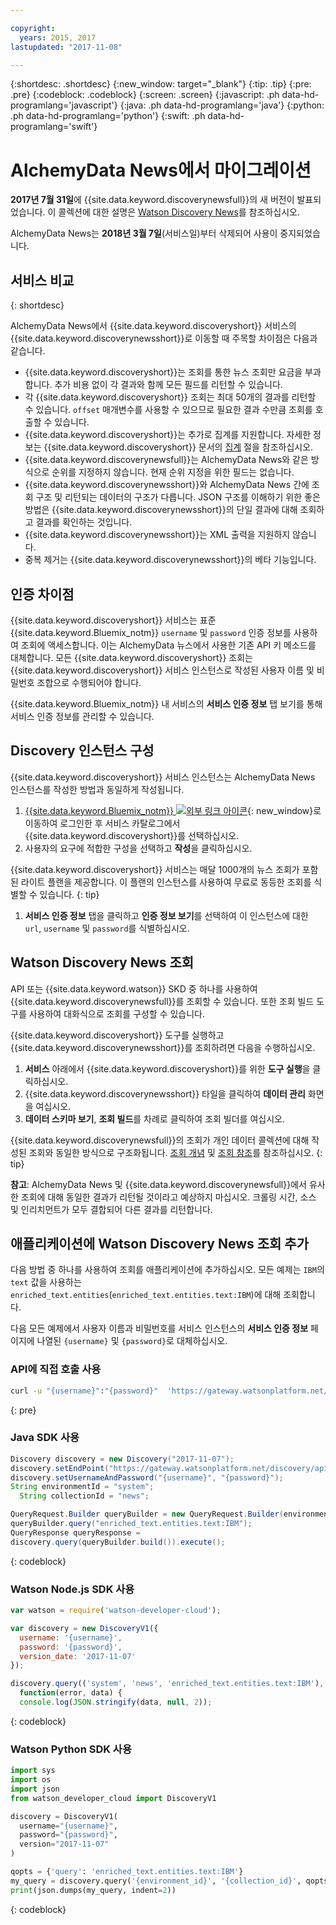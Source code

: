 ```yaml
---

copyright:
  years: 2015, 2017
lastupdated: "2017-11-08"

---
```


{:shortdesc: .shortdesc}
{:new_window: target="_blank"}
{:tip: .tip}
{:pre: .pre}
{:codeblock: .codeblock}
{:screen: .screen}
{:javascript: .ph data-hd-programlang='javascript'}
{:java: .ph data-hd-programlang='java'}
{:python: .ph data-hd-programlang='python'}
{:swift: .ph data-hd-programlang='swift'}

# AlchemyData News에서 마이그레이션

**2017년 7월 31일**에 {{site.data.keyword.discoverynewsfull}}의 새 버전이 발표되었습니다. 이 콜렉션에 대한 설명은 [Watson Discovery News](/docs/services/discovery/watson-discovery-news.html)를 참조하십시오.

AlchemyData News는 **2018년 3월 7일**(서비스일)부터 삭제되어 사용이 중지되었습니다.

## 서비스 비교
{: shortdesc}

AlchemyData News에서 {{site.data.keyword.discoveryshort}} 서비스의 {{site.data.keyword.discoverynewsshort}}로 이동할 때 주목할 차이점은 다음과 같습니다.

- {{site.data.keyword.discoveryshort}}는 조회를 통한 뉴스 조회만 요금을 부과합니다. 추가 비용 없이 각 결과와 함께 모든 필드를 리턴할 수 있습니다.
- 각 {{site.data.keyword.discoveryshort}} 조회는 최대 50개의 결과를 리턴할 수 있습니다. `offset` 매개변수를 사용할 수 있으므로 필요한 결과 수만큼 조회를 호출할 수 있습니다.
- {{site.data.keyword.discoveryshort}}는 추가로 집계를 지원합니다. 자세한 정보는 {{site.data.keyword.discoveryshort}} 문서의 [집계](/docs/services/discovery/query-reference.html#aggregations) 절을 참조하십시오.
- {{site.data.keyword.discoverynewsfull}}는 AlchemyData News와 같은 방식으로 순위를 지정하지 않습니다. 현재 순위 지정을 위한 필드는 없습니다.
- {{site.data.keyword.discoverynewsshort}}와 AlchemyData News 간에 조회 구조 및 리턴되는 데이터의 구조가 다릅니다. JSON 구조를 이해하기 위한 좋은 방법은 {{site.data.keyword.discoverynewsshort}}의 단일 결과에 대해 조회하고 결과를 확인하는 것입니다.
- {{site.data.keyword.discoverynewsshort}}는 XML 출력을 지원하지 않습니다.
- 중복 제거는 {{site.data.keyword.discoverynewsshort}}의 베타 기능입니다.

## 인증 차이점

{{site.data.keyword.discoveryshort}} 서비스는 표준 {{site.data.keyword.Bluemix_notm}} `username` 및 `password` 인증 정보를 사용하여 조회에 액세스합니다. 이는 AlchemyData 뉴스에서 사용한 기존 API 키 메소드를 대체합니다. 모든 {{site.data.keyword.discoveryshort}} 조회는 {{site.data.keyword.discoveryshort}} 서비스 인스턴스로 작성된 사용자 이름 및 비밀번호 조합으로 수행되어야 합니다.

{{site.data.keyword.Bluemix_notm}} 내 서비스의 **서비스 인증 정보** 탭 보기를 통해 서비스 인증 정보를 관리할 수 있습니다.

## Discovery 인스턴스 구성

{{site.data.keyword.discoveryshort}} 서비스 인스턴스는 AlchemyData News 인스턴스를 작성한 방법과 동일하게 작성됩니다.

1. [{{site.data.keyword.Bluemix_notm}} ![외부 링크 아이콘](../../icons/launch-glyph.svg "외부 링크 아이콘")](https://console.ng.bluemix.net/catalog/services/discovery/){: new_window}로 이동하여 로그인한 후 서비스 카탈로그에서 {{site.data.keyword.discoveryshort}}를 선택하십시오.
1. 사용자의 요구에 적합한 구성을 선택하고 **작성**을 클릭하십시오.

  {{site.data.keyword.discoveryshort}} 서비스는 매달 1000개의 뉴스 조회가 포함된 라이트 플랜을 제공합니다. 이 플랜의 인스턴스를 사용하여 무료로 동등한 조회를 식별할 수 있습니다.
  {: tip}

1. **서비스 인증 정보** 탭을 클릭하고 **인증 정보 보기**를 선택하여 이 인스턴스에 대한 `url`, `username` 및 `password`를 식별하십시오.

## Watson Discovery News 조회

API 또는 {{site.data.keyword.watson}} SKD 중 하나를 사용하여 {{site.data.keyword.discoverynewsfull}}를 조회할 수 있습니다. 또한 조회 빌드 도구를 사용하여 대화식으로 조회를 구성할 수 있습니다.

{{site.data.keyword.discoveryshort}} 도구를 실행하고 {{site.data.keyword.discoverynewsshort}}를 조회하려면 다음을 수행하십시오.

1. **서비스** 아래에서 {{site.data.keyword.discoveryshort}}를 위한 **도구 실행**을 클릭하십시오.
1. {{site.data.keyword.discoverynewsshort}} 타일을 클릭하여 **데이터 관리** 화면을 여십시오.
1. **데이터 스키마 보기**, **조회 빌드**를 차례로 클릭하여 조회 빌더를 여십시오.

  {{site.data.keyword.discoverynewsfull}}의 조회가 개인 데이터 콜렉션에 대해 작성된 조회와 동일한 방식으로 구조화됩니다. [조회 개념](/docs/services/discovery/using.html) 및 [조회 참조](/docs/services/discovery/query-reference.html)를 참조하십시오.
  {: tip}

**참고**: AlchemyData News 및 {{site.data.keyword.discoverynewsfull}}에서 유사한 조회에 대해 동일한 결과가 리턴될 것이라고 예상하지 마십시오. 크롤링 시간, 소스 및 인리치먼트가 모두 결합되어 다른 결과를 리턴합니다.

## 애플리케이션에 Watson Discovery News 조회 추가

다음 방법 중 하나를 사용하여 조회를 애플리케이션에 추가하십시오. 모든 예제는 `IBM`의 `text` 값을 사용하는 `enriched_text.entities`(`enriched_text.entities.text:IBM`)에 대해 조회합니다.

다음 모든 예제에서 사용자 이름과 비밀번호를 서비스 인스턴스의 **서비스 인증 정보** 페이지에 나열된 `{username}` 및 `{password}`로 대체하십시오.

### API에 직접 호출 사용

```bash
curl -u "{username}":"{password}"  'https://gateway.watsonplatform.net/discovery/api/v1/environments/system/collections/news/query?version=2017-11-07&query=enriched_text.entities.text:IBM'
```
{: pre}

### Java SDK 사용

```java
Discovery discovery = new Discovery("2017-11-07");
discovery.setEndPoint("https://gateway.watsonplatform.net/discovery/api/v1");
discovery.setUsernameAndPassword("{username}", "{password}");  
String environmentId = "system";
  String collectionId = "news";

QueryRequest.Builder queryBuilder = new QueryRequest.Builder(environmentId,collectionId);  
queryBuilder.query("enriched_text.entities.text:IBM");  
QueryResponse queryResponse =  
discovery.query(queryBuilder.build()).execute();
```
{: codeblock}

### Watson Node.js SDK 사용

```javascript
var watson = require('watson-developer-cloud');

var discovery = new DiscoveryV1({  
  username: '{username}',  
  password: '{password}',  
  version_date: '2017-11-07'  
});  

discovery.query(('system', 'news', 'enriched_text.entities.text:IBM'),  
  function(error, data) {  
  console.log(JSON.stringify(data, null, 2));  
```
{: codeblock}

### Watson Python SDK 사용

```python
import sys
import os
import json
from watson_developer_cloud import DiscoveryV1

discovery = DiscoveryV1(
  username="{username}",
  password="{password}",
  version="2017-11-07"
)

qopts = {'query': 'enriched_text.entities.text:IBM'}
my_query = discovery.query('{environment_id}', '{collection_id}', qopts)
print(json.dumps(my_query, indent=2))
```
{: codeblock}
